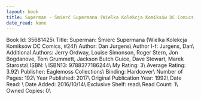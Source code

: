 ```yaml
---
layout: book
title: Superman - Śmierć Supermana (Wielka Kolekcja Komiksów DC Comics,  no. 24)
date_read: None
---
```


Book Id: 35681425\ 
Title: Superman: Śmierć Supermana (Wielka Kolekcja Komiksów DC Comics, #24)\ 
Author: Dan Jurgens\ 
Author l-f: Jurgens, Dan\ 
Additional Authors: Jerry Ordway, Louise Simonson, Roger Stern, Jon Bogdanove, Tom Grummett, Jackson Butch Guice, Dave    Stewart, Marek Starosta\ 
ISBN: \ 
ISBN13: 9788377186244\ 
My Rating: 3\ 
Average Rating: 3.92\ 
Publisher: Eaglemoss Collections\ 
Binding: Hardcover\ 
Number of Pages: 192\ 
Year Published: 2017\ 
Original Publication Year: 1992\ 
Date Read: \ 
Date Added: 2016/10/14\ 
Exclusive Shelf: read\ 
Read Count: 1\ 
Owned Copies: 0\ 

